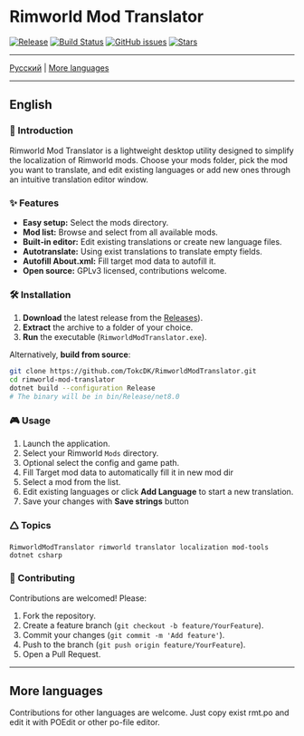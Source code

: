 # Rimworld Mod Translator

[![Release](https://img.shields.io/github/v/release/TokcDK/RimworldModTranslator
)](https://github.com/TokcDK/RimworldModTranslator/releases/latest) [![Build Status](https://img.shields.io/github/actions/workflow/status/TokcDK/RimworldModTranslator/ci.yml)](https://github.com/TokcDK/RimworldModTranslator/actions) [![GitHub issues](https://img.shields.io/github/issues/TokcDK/RimworldModTranslator)](https://github.com/TokcDK/RimworldModTranslator/issues) [![Stars](https://img.shields.io/github/stars/TokcDK/RimworldModTranslator)](https://github.com/TokcDK/RimworldModTranslator/stargazers)

---

[Русский](README_RU.md) | [More languages](#more-languages)

---

## English

### 🚀 Introduction
Rimworld Mod Translator is a lightweight desktop utility designed to simplify the localization of Rimworld mods. Choose your mods folder, pick the mod you want to translate, and edit existing languages or add new ones through an intuitive translation editor window.

### ✨ Features
- **Easy setup:** Select the mods directory.
- **Mod list:** Browse and select from all available mods.
- **Built‑in editor:** Edit existing translations or create new language files.
- **Autotranslate:** Using exist translations to translate empty fields.
- **Autofill About.xml:** Fill target mod data to autofill it.
- **Open source:** GPLv3 licensed, contributions welcome.

### 🛠️ Installation
1. **Download** the latest release from the [Releases](https://github.com/TokcDK/RimworldModTranslator/releases/latest)).
2. **Extract** the archive to a folder of your choice.
3. **Run** the executable (`RimworldModTranslator.exe`).

Alternatively, **build from source**:

```bash
git clone https://github.com/TokcDK/RimworldModTranslator.git
cd rimworld-mod-translator
dotnet build --configuration Release
# The binary will be in bin/Release/net8.0
```

### 🎮 Usage
1. Launch the application.
2. Select your Rimworld `Mods` directory.
3. Optional select the config and game path.
4. Fill Target mod data to automatically fill it in new mod dir
5. Select a mod from the list.
6. Edit existing languages or click **Add Language** to start a new translation.
7. Save your changes with **Save strings** button

### 🛆 Topics
```
RimworldModTranslator rimworld translator localization mod-tools dotnet csharp
```

### 🤝 Contributing
Contributions are welcomed! Please:
1. Fork the repository.
2. Create a feature branch (`git checkout -b feature/YourFeature`).
3. Commit your changes (`git commit -m 'Add feature'`).
4. Push to the branch (`git push origin feature/YourFeature`).
5. Open a Pull Request.

---

## More languages
Contributions for other languages are welcome. Just copy exist rmt.po and edit it with POEdit or other po-file editor.
